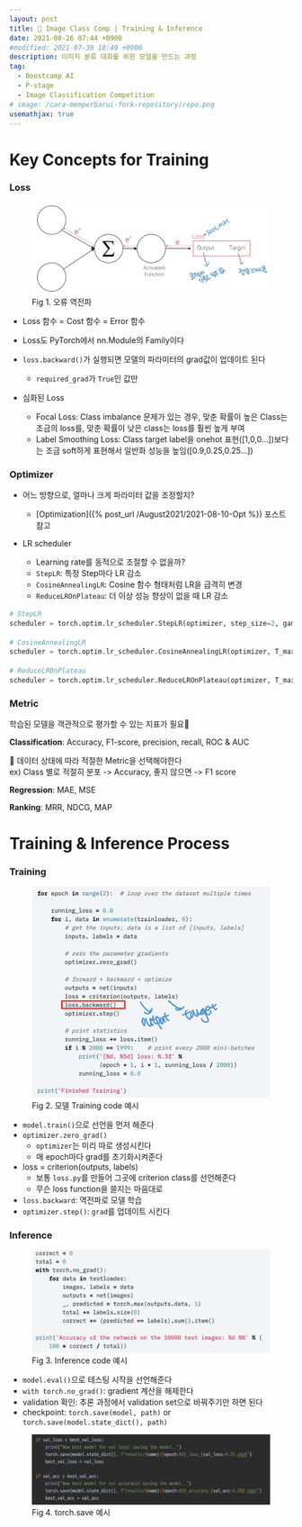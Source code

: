 ```yaml
---
layout: post
title: 💭 Image Class Comp | Training & Inference
date: 2021-08-26 07:44 +0900
#modified: 2021-07-30 18:49 +0900
description: 이미지 분류 대회를 위한 모델을 만드는 과정
tag:
  - Boostcamp AI
  - P-stage
  - Image Classification Competition
# image: /cara-memperbarui-fork-repository/repo.png
usemathjax: true
---
```


# Key Concepts for Training

### Loss

<figure>
<img src="/assets/img/IMG_1270.jpg" alt="back propagation">
<figcaption>Fig 1. 오류 역전파</figcaption>
</figure>

* Loss 함수 = Cost 함수 = Error 함수
* Loss도 PyTorch에서 nn.Module의 Family이다
* `loss.backward()`가 실행되면 모델의 파라미터의 grad값이 업데이트 된다
    * `required_grad`가 `True`인 값만

* 심화된 Loss
    * Focal Loss: Class imbalance 문제가 있는 경우, 맞춘 확률이 높은 Class는 조금의 loss를, 맞춘 확률이 낮은 class는 loss를 훨씬 높게 부여
    * Label Smoothing Loss: Class target label을 onehot 표현([1,0,0...])보다는 조금 soft하게 표현해서 일반화 성능을 높임([0.9,0.25,0.25...])

### Optimizer

* 어느 방향으로, 얼마나 크게 파라미터 값을 조정할지?
    * [Optimization]({% post_url /August2021/2021-08-10-Opt %}) 포스트 참고

* LR scheduler
    * Learning rate를 동적으로 조절할 수 없을까?
    * `StepLR`: 특정 Step마다 LR 감소
    * `CosineAnnealingLR`: Cosine 함수 형태처럼 LR을 급격히 변경
    * `ReduceLROnPlateau`: 더 이상 성능 향상이 없을 때 LR 감소

```py
# StepLR
scheduler = torch.optim.lr_scheduler.StepLR(optimizer, step_size=2, gamma=0.1)

# CosineAnnealingLR
scheduler = torch.optim.lr_scheduler.CosineAnnealingLR(optimizer, T_max=10, eta_min=0)

# ReduceLROnPlateau
scheduler = torch.optim.lr_scheduler.ReduceLROnPlateau(optimizer, T_max=10, eta_min=0)
```

### Metric

학습된 모델을 객관적으로 평가할 수 있는 지표가 필요

**Classification**: Accuracy, F1-score, precision, recall, ROC & AUC

🎈 데이터 상태에 따라 적절한 Metric을 선택해야한다\
ex) Class 별로 적절히 분포 -> Accuracy, 좋지 않으면 -> F1 score

**Regression**: MAE, MSE

**Ranking**: MRR, NDCG, MAP

# Training & Inference Process

### Training

<figure>
<img src="/assets/img/IMG_1271.jpg" alt="training code" width="450">
<figcaption>Fig 2. 모델 Training code 예시</figcaption>
</figure>

* `model.train()`으로 선언을 먼저 해준다
* `optimizer.zero_grad()`
    * `optimizer`는 미리 따로 생성시킨다
    * 매 epoch마다 grad를 초기화시켜준다
* loss = criterion(outputs, labels)
    * 보통 `loss.py`를 만들어 그곳에 criterion class를 선언해준다
    * 무슨 loss function을 쓸지는 마음대로
* `loss.backward`: 역전파로 모델 학습
* `optimizer.step()`: `grad`를 업데이트 시킨다

### Inference

<figure>
<img src="/assets/img/IMG_1272.jpg" alt="inference code" width="525">
<figcaption>Fig 3. Inference code 예시</figcaption>
</figure>

* `model.eval()`으로 테스팅 시작을 선언해준다
* `with torch.no_grad()`: gradient 계산을 해제한다
* validation 확인: 추론 과정에서 validation set으로 바꿔주기만 하면 된다
* checkpoint: `torch.save(model, path)` or `torch.save(model.state_dict(), path)`

<figure>
<img src="/assets/img/IMG_1273.jpg" alt="training code">
<figcaption>Fig 4. torch.save 예시</figcaption>
</figure>